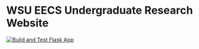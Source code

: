 # WSU EECS Undergraduate Research Website

[![Build and Test Flask App](https://github.com/WSU-CptS322-Fall2021/TermProject-Web-div-elopers/actions/workflows/BuildAndTest.yml/badge.svg)](https://github.com/WSU-CptS322-Fall2021/TermProject-Web-div-elopers/actions/workflows/BuildAndTest.yml)
